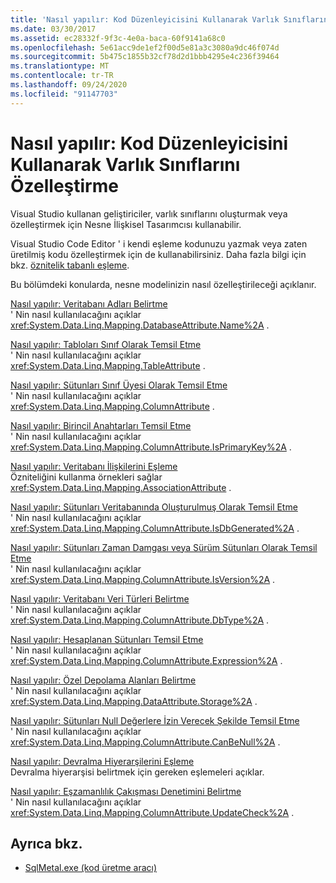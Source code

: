 ```yaml
---
title: 'Nasıl yapılır: Kod Düzenleyicisini Kullanarak Varlık Sınıflarını Özelleştirme'
ms.date: 03/30/2017
ms.assetid: ec28332f-9f3c-4e0a-baca-60f9141a68c0
ms.openlocfilehash: 5e61acc9de1ef2f00d5e81a3c3080a9dc46f074d
ms.sourcegitcommit: 5b475c1855b32cf78d2d1bbb4295e4c236f39464
ms.translationtype: MT
ms.contentlocale: tr-TR
ms.lasthandoff: 09/24/2020
ms.locfileid: "91147703"
---
```

# <a name="how-to-customize-entity-classes-by-using-the-code-editor"></a>Nasıl yapılır: Kod Düzenleyicisini Kullanarak Varlık Sınıflarını Özelleştirme

Visual Studio kullanan geliştiriciler, varlık sınıflarını oluşturmak veya özelleştirmek için Nesne İlişkisel Tasarımcısı kullanabilir.  
  
 Visual Studio Code Editor ' i kendi eşleme kodunuzu yazmak veya zaten üretilmiş kodu özelleştirmek için de kullanabilirsiniz. Daha fazla bilgi için bkz. [öznitelik tabanlı eşleme](attribute-based-mapping.md).  
  
 Bu bölümdeki konularda, nesne modelinizin nasıl özelleştirileceği açıklanır.  
  
 [Nasıl yapılır: Veritabanı Adları Belirtme](how-to-specify-database-names.md)  
 ' Nin nasıl kullanılacağını açıklar <xref:System.Data.Linq.Mapping.DatabaseAttribute.Name%2A> .  
  
 [Nasıl yapılır: Tabloları Sınıf Olarak Temsil Etme](how-to-represent-tables-as-classes.md)  
 ' Nin nasıl kullanılacağını açıklar <xref:System.Data.Linq.Mapping.TableAttribute> .  
  
 [Nasıl yapılır: Sütunları Sınıf Üyesi Olarak Temsil Etme](how-to-represent-columns-as-class-members.md)  
 ' Nin nasıl kullanılacağını açıklar <xref:System.Data.Linq.Mapping.ColumnAttribute> .  
  
 [Nasıl yapılır: Birincil Anahtarları Temsil Etme](how-to-represent-primary-keys.md)  
 ' Nin nasıl kullanılacağını açıklar <xref:System.Data.Linq.Mapping.ColumnAttribute.IsPrimaryKey%2A> .  
  
 [Nasıl yapılır: Veritabanı İlişkilerini Eşleme](how-to-map-database-relationships.md)  
 Özniteliğini kullanma örnekleri sağlar <xref:System.Data.Linq.Mapping.AssociationAttribute> .  
  
 [Nasıl yapılır: Sütunları Veritabanında Oluşturulmuş Olarak Temsil Etme](how-to-represent-columns-as-database-generated.md)  
 ' Nin nasıl kullanılacağını açıklar <xref:System.Data.Linq.Mapping.ColumnAttribute.IsDbGenerated%2A> .  
  
 [Nasıl yapılır: Sütunları Zaman Damgası veya Sürüm Sütunları Olarak Temsil Etme](how-to-represent-columns-as-timestamp-or-version-columns.md)  
 ' Nin nasıl kullanılacağını açıklar <xref:System.Data.Linq.Mapping.ColumnAttribute.IsVersion%2A> .  
  
 [Nasıl yapılır: Veritabanı Veri Türleri Belirtme](how-to-specify-database-data-types.md)  
 ' Nin nasıl kullanılacağını açıklar <xref:System.Data.Linq.Mapping.ColumnAttribute.DbType%2A> .  
  
 [Nasıl yapılır: Hesaplanan Sütunları Temsil Etme](how-to-represent-computed-columns.md)  
 ' Nin nasıl kullanılacağını açıklar <xref:System.Data.Linq.Mapping.ColumnAttribute.Expression%2A> .  
  
 [Nasıl yapılır: Özel Depolama Alanları Belirtme](how-to-specify-private-storage-fields.md)  
 ' Nin nasıl kullanılacağını açıklar <xref:System.Data.Linq.Mapping.DataAttribute.Storage%2A> .  
  
 [Nasıl yapılır: Sütunları Null Değerlere İzin Verecek Şekilde Temsil Etme](how-to-represent-columns-as-allowing-null-values.md)  
 ' Nin nasıl kullanılacağını açıklar <xref:System.Data.Linq.Mapping.ColumnAttribute.CanBeNull%2A> .  
  
 [Nasıl yapılır: Devralma Hiyerarşilerini Eşleme](how-to-map-inheritance-hierarchies.md)  
 Devralma hiyerarşisi belirtmek için gereken eşlemeleri açıklar.  
  
 [Nasıl yapılır: Eşzamanlılık Çakışması Denetimini Belirtme](how-to-specify-concurrency-conflict-checking.md)  
 ' Nin nasıl kullanılacağını açıklar <xref:System.Data.Linq.Mapping.ColumnAttribute.UpdateCheck%2A> .  
  
## <a name="see-also"></a>Ayrıca bkz.

- [SqlMetal.exe (kod üretme aracı)](../../../../tools/sqlmetal-exe-code-generation-tool.md)
